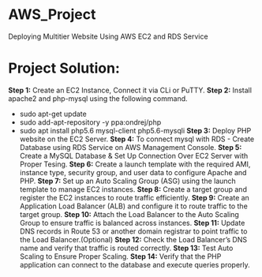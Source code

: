 # AWS_Project
Deploying Multitier Website Using AWS EC2 and RDS Service
# Project Solution:
**Step 1:** Create an EC2 Instance, Connect it via CLi or PuTTY.
**Step 2:** Install apache2 and php-mysql using the following command.
- sudo apt-get update
- sudo add-apt-repository -y ppa:ondrej/php
- sudo apt install php5.6 mysql-client php5.6-mysqli
**Step 3:** Deploy PHP website on the EC2 Server.
**Step 4:** To connect mysql with RDS - Create Database using RDS Service on AWS Management Console.
**Step 5:** Create a MySQL Database & Set Up Connection Over EC2 Server with Proper Tesing.
**Step 6:** Create a launch template with the required AMI, instance type, security group, and user data to configure Apache and PHP.
**Step 7:** Set up an Auto Scaling Group (ASG) using the launch template to manage EC2 instances.
**Step 8:** Create a target group and register the EC2 instances to route traffic efficiently.
**Step 9:** Create an Application Load Balancer (ALB) and configure it to route traffic to the target group.
**Step 10:** Attach the Load Balancer to the Auto Scaling Group to ensure traffic is balanced across instances.
**Step 11:** Update DNS records in Route 53 or another domain registrar to point traffic to the Load Balancer.(Optional)
**Step 12:** Check the Load Balancer’s DNS name and verify that traffic is routed correctly.
**Step 13:** Test Auto Scaling to Ensure Proper Scaling.
**Step 14:** Verify that the PHP application can connect to the database and execute queries properly.
  
